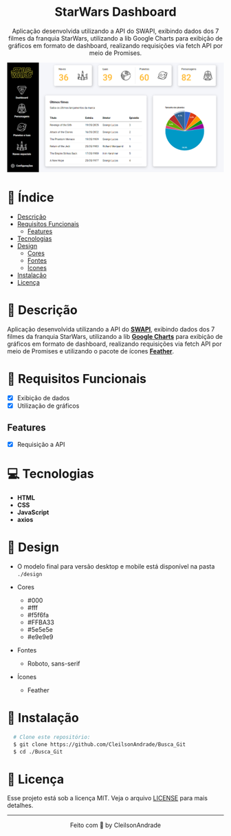 <div align="center">
  <h1>StarWars Dashboard</h1>
  <p>Aplicação desenvolvida utilizando a API do SWAPI, exibindo dados dos 7 filmes da franquia StarWars, utilizando a lib Google Charts para exibição de gráficos em formato de dashboard, realizando requisições via fetch API por meio de Promises.</p>
  <img src="./design/desktop.png" alt="Logo" width="800">
</div>

# 📒 Índice
* [Descrição](#descrição)
* [Requisitos Funcionais](#requisitos)
  * [Features](#features)
* [Tecnologias](#tecnologias)
* [Design](#design)
  * [Cores](#cores)
  * [Fontes](#fontes)
  * [Ícones](#ícones)
* [Instalação](#instalação)
* [Licença](#licença)

# 📃 <span id="descrição">Descrição</span>
Aplicação desenvolvida utilizando a API do [**SWAPI**](https://swapi.dev/), exibindo dados dos 7 filmes da franquia StarWars, utilizando a lib [**Google Charts**](https://developers.google.com/chart?hl=pt-br) para exibição de gráficos em formato de dashboard, realizando requisições via fetch API por meio de Promises e utilizando o pacote de ícones [**Feather**](https://feathericons.com/).

# 📌 <span id="requisitos">Requisitos Funcionais</span>
- [x] Exibição de dados<br>
- [x] Utilização de gráficos<br>

## Features
- [x] Requisição a API<br>

# 💻 <span id="tecnologias">Tecnologias</span>
- **HTML**
- **CSS**
- **JavaScript**
- **axios**

# 🎨 <span id="design">Design</span>
- O modelo final para versão desktop e mobile está disponível na pasta `./design`

- <span id="cores">Cores<br></span>
  * #000<br>
  * #fff<br>
  * #f5f6fa<br>
  * #FFBA33<br>
  * #5e5e5e<br>
  * #e9e9e9<br>

- <span id="fontes">Fontes<br></span>
  * Roboto, sans-serif

- <span id="ícones">Ícones<br></span>
  * Feather

# 🚀 <span id="instalação">Instalação</span>
```bash
  # Clone este repositório:
  $ git clone https://github.com/CleilsonAndrade/Busca_Git
  $ cd ./Busca_Git
```

# 📝 <span id="licença">Licença</span>
Esse projeto está sob a licença MIT. Veja o arquivo [LICENSE](LICENSE) para mais detalhes.

---

<p align="center">
  Feito com 💜 by CleilsonAndrade
</p>